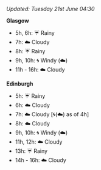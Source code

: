 *Updated: Tuesday 21st June 04:30*

**Glasgow**

* 5h, 6h: :umbrella: Rainy
* 7h: :cloud: Cloudy
* 8h: :umbrella: Rainy
* 9h, 10h: :cyclone: Windy (:cloud:)
* 11h - 16h: :cloud: Cloudy

**Edinburgh**

* 5h: :umbrella: Rainy
* 6h: :cloud: Cloudy
* 7h: :cloud: Cloudy [:cyclone:(:cloud:) as of 4h]
* 8h: :cloud: Cloudy
* 9h, 10h: :cyclone: Windy (:cloud:)
* 11h, 12h: :cloud: Cloudy
* 13h: :umbrella: Rainy
* 14h - 16h: :cloud: Cloudy
